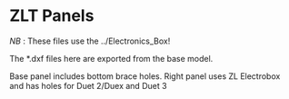 # ZLT Panels

*NB* : These files use the ../Electronics_Box! 

The *.dxf files here are exported from the base model.

Base panel includes bottom brace holes.
Right panel uses ZL Electrobox and has holes for Duet 2/Duex and Duet 3
